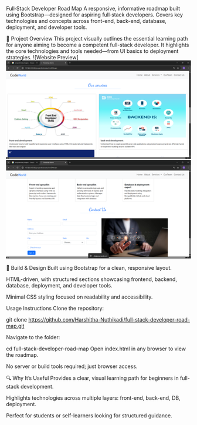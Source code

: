  Full‑Stack Developer Road Map
A responsive, informative roadmap built using Bootstrap—designed for aspiring full‑stack developers. Covers key technologies and concepts across front-end, back-end, database, deployment, and developer tools. 


🚀 Project Overview
This project visually outlines the essential learning path for anyone aiming to become a competent full-stack developer. It highlights the core technologies and tools needed—from UI basics to deployment strategies. 
![Website Preview]
![Website Preview](preview2.png)
![Website Preview](preview3.png)

🎨 Build & Design
Built using Bootstrap for a clean, responsive layout.

HTML-driven, with structured sections showcasing frontend, backend, database, deployment, and developer tools.

Minimal CSS styling focused on readability and accessibility.

Usage Instructions
Clone the repository:

git clone https://github.com/Harshitha-Nuthikadi/full-stack-developer-road-map.git

Navigate to the folder:

cd full-stack-developer-road-map
Open index.html in any browser to view the roadmap.

No server or build tools required; just browser access.

🔍 Why It’s Useful
Provides a clear, visual learning path for beginners in full-stack development.

Highlights technologies across multiple layers: front-end, back-end, DB, deployment.

Perfect for students or self-learners looking for structured guidance.


